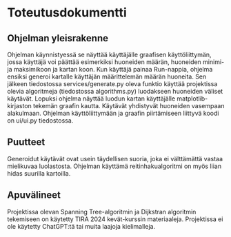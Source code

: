 # Toteutusdokumentti

## Ohjelman yleisrakenne

Ohjelman käynnistyessä se näyttää käyttäjälle graafisen käyttöliittymän, jossa käyttäjä voi päättää esimerkiksi huoneiden määrän, huoneiden minimi- ja maksimikoon ja kartan koon.
Kun käyttäjä painaa Run-nappia, ohjelma ensiksi generoi kartalle käyttäjän määrittelemän määrän huoneita.
Sen jälkeen tiedostossa services/generate.py oleva funktio käyttää projektissa olevia algoritmeja (tiedostossa algorithms.py) luodakseen huoneiden väliset käytävät.
Lopuksi ohjelma näyttää luodun kartan käyttäjälle matplotlib-kirjaston tekemän graafin kautta. Käytävät yhdistyvät huoneiden vasempaan alakulmaan. Ohjelman käyttöliittymään ja graafin piirtämiseen liittyvä koodi on ui/ui.py tiedostossa.

## Puutteet

Generoidut käytävät ovat usein täydellisen suoria, joka ei välttämättä vastaa mielikuvaa luolastosta. Ohjelman käyttämä reitinhakualgoritmi on myös liian hidas suurilla kartoilla.

## Apuvälineet

Projektissa olevan Spanning Tree-algoritmin ja Dijkstran algoritmin tekemiseen on käytetty TIRA 2024 kevät-kurssin materiaaleja. Projektissa ei ole käytetty ChatGPT:tä tai muita laajoja kielimalleja.
